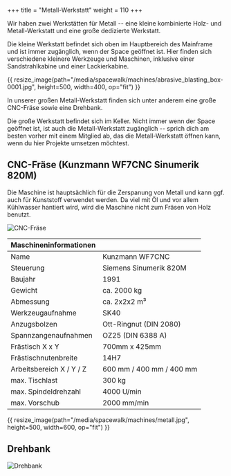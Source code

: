 +++
title = "Metall-Werkstatt"
weight = 110
+++

Wir haben zwei Werkstätten für Metall -- eine kleine kombinierte Holz- und
Metall-Werkstatt und eine große dedizierte Werkstatt.

Die kleine Werkstatt befindet sich oben im Hauptbereich des Mainframe und ist
immer zugänglich, wenn der Space geöffnet ist. Hier finden sich verschiedene
kleinere Werkzeuge und Maschinen, inklusive einer Sandstrahlkabine und einer
Lackierkabine.

{{ resize_image(path="/media/spacewalk/machines/abrasive_blasting_box-0001.jpg", height=500, width=400, op="fit") }}

In unserer großen Metall-Werkstatt finden sich unter anderem eine große
CNC-Fräse sowie eine Drehbank.

Die große Werkstatt befindet sich im Keller. Nicht immer wenn der Space geöffnet
ist, ist auch die Metall-Werkstatt zugänglich -- sprich dich am besten vorher mit
einem Mitglied ab, das die Metall-Werkstatt öffnen kann, wenn du hier Projekte
umsetzen möchtest.

## CNC-Fräse (Kunzmann WF7CNC Sinumerik 820M)

Die Maschine ist hauptsächlich für die Zerspanung von Metall und kann ggf. auch
für Kunststoff verwendet werden. Da viel mit Öl und vor allem Kühlwasser
hantiert wird, wird die Maschine nicht zum Fräsen von Holz benutzt.

![CNC-Fräse](/media/spacewalk/machines/cnc-mill-cover.jpg)

| Maschineninformationen | |
| ----- | ---- |
| Name | Kunzmann WF7CNC |
| Steuerung | Siemens Sinumerik 820M |
| Baujahr | 1991 |
| Gewicht | ca. 2000 kg |
| Abmessung | ca. 2x2x2 m³ |
| Werkzeugaufnahme | SK40 |
| Anzugsbolzen | Ott-Ringnut (DIN 2080) |
| Spannzangenaufnahmen | OZ25 (DIN 6388 A) |
| Frästisch X x Y | 700mm x 425mm |
| Frästischnutenbreite | 14H7 |
| Arbeitsbereich X / Y / Z | 600 mm / 400 mm / 400 mm |
| max. Tischlast | 300 kg |
| max. Spindeldrehzahl | 4000 U/min |
| max. Vorschub | 2000 mm/min |

{{ resize_image(path="/media/spacewalk/machines/metall.jpg", height=500, width=600, op="fit") }}

## Drehbank

![Drehbank](/media/spacewalk/machines/drehbank.jpg)
